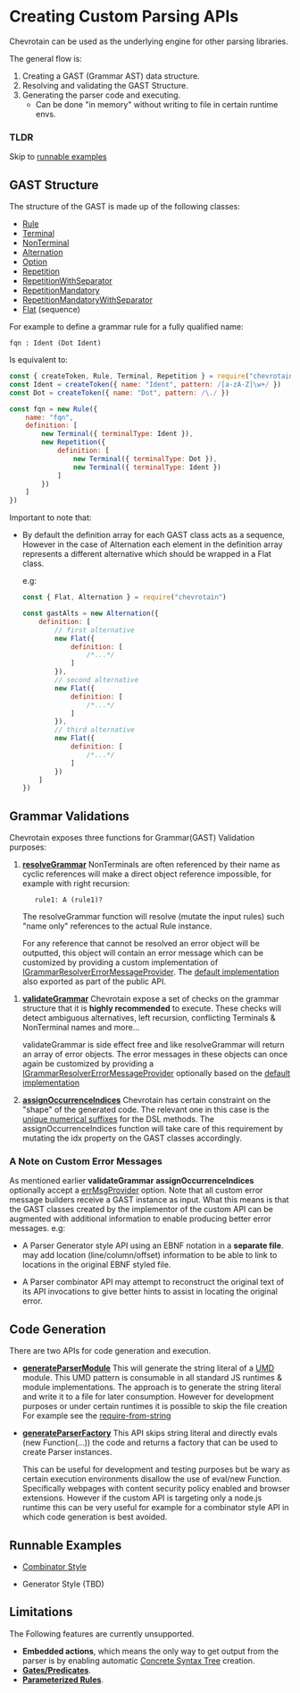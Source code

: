 # Creating Custom Parsing APIs

Chevrotain can be used as the underlying engine for other parsing libraries.

The general flow is:

1.  Creating a GAST (Grammar AST) data structure.
1.  Resolving and validating the GAST Structure.
1.  Generating the parser code and executing.
    -   Can be done "in memory" without writing to file in certain runtime envs.

### TLDR

Skip to [runnable examples](https://github.com/SAP/chevrotain/tree/master/examples/custom_apis/)

## GAST Structure

The structure of the GAST is made up of the following classes:

-   [Rule](https://sap.github.io/chevrotain/documentation/3_3_0/classes/rule.html)
-   [Terminal](https://sap.github.io/chevrotain/documentation/3_3_0/classes/terminal.html)
-   [NonTerminal](https://sap.github.io/chevrotain/documentation/3_3_0/classes/nonterminal.html)
-   [Alternation](https://sap.github.io/chevrotain/documentation/3_3_0/classes/alternation.html)
-   [Option](https://sap.github.io/chevrotain/documentation/3_3_0/classes/option.html)
-   [Repetition](https://sap.github.io/chevrotain/documentation/3_3_0/classes/repetition.html)
-   [RepetitionWithSeparator](https://sap.github.io/chevrotain/documentation/3_3_0/classes/repetitionwithseparator.html)
-   [RepetitionMandatory](https://sap.github.io/chevrotain/documentation/3_3_0/classes/repetitionmandatory.html)
-   [RepetitionMandatoryWithSeparator](https://sap.github.io/chevrotain/documentation/3_3_0/classes/repetitionmandatorywithseparator.html)
-   [Flat](https://sap.github.io/chevrotain/documentation/3_3_0/classes/flat.html) (sequence)

For example to define a grammar rule for a fully qualified name:

```antlr
fqn : Ident (Dot Ident)
```

Is equivalent to:

```javascript
const { createToken, Rule, Terminal, Repetition } = require("chevrotain")
const Ident = createToken({ name: "Ident", pattern: /[a-zA-Z]\w+/ })
const Dot = createToken({ name: "Dot", pattern: /\./ })

const fqn = new Rule({
    name: "fqn",
    definition: [
        new Terminal({ terminalType: Ident }),
        new Repetition({
            definition: [
                new Terminal({ terminalType: Dot }),
                new Terminal({ terminalType: Ident })
            ]
        })
    ]
})
```

Important to note that:

-   By default the definition array for each GAST class acts as a sequence,
    However in the case of Alternation each element in the definition array represents a different
    alternative which should be wrapped in a Flat class.

    e.g:

    ```javascript
    const { Flat, Alternation } = require("chevrotain")

    const gastAlts = new Alternation({
        definition: [
            // first alternative
            new Flat({
                definition: [
                    /*...*/
                ]
            }),
            // second alternative
            new Flat({
                definition: [
                    /*...*/
                ]
            }),
            // third alternative
            new Flat({
                definition: [
                    /*...*/
                ]
            })
        ]
    })
    ```

## Grammar Validations

Chevrotain exposes three functions for Grammar(GAST) Validation purposes:

1.  [**resolveGrammar**](https://sap.github.io/chevrotain/documentation/3_3_0/globals.html#resolvegrammar)
    NonTerminals are often referenced by their name as cyclic references will make
    a direct object reference impossible, for example with right recursion:

    ```antlr
       rule1: A (rule1)?
    ```

    The resolveGrammar function will resolve (mutate the input rules) such "name only" references
    to the actual Rule instance.

    For any reference that cannot be resolved an error object will be outputted,
    this object will contain an error message which can be customized by providing
    a custom implementation of [IGrammarResolverErrorMessageProvider](https://sap.github.io/chevrotain/documentation/3_3_0/interfaces/igrammarresolvererrormessageprovider.html).
    The [default implementation](https://sap.github.io/chevrotain/documentation/3_3_0/globals.html#defaultgrammarresolvererrorprovider) also exported as part of the public API.

1)  [**validateGrammar**](https://sap.github.io/chevrotain/documentation/3_3_0/globals.html#validategrammar)
    Chevrotain expose a set of checks on the grammar structure that it is **highly recommended** to execute.
    These checks will detect ambiguous alternatives, left recursion, conflicting Terminals & NonTerminal names and more...

    validateGrammar is side effect free and like resolveGrammar will return an array of error objects.
    The error messages in these objects can once again be customized by providing a [IGrammarResolverErrorMessageProvider](https://sap.github.io/chevrotain/documentation/3_3_0/interfaces/igrammarvalidatorerrormessageprovider.html)
    optionally based on the [default implementation](https://sap.github.io/chevrotain/documentation/3_3_0/globals.html#defaultgrammarvalidatorerrorprovider)

1)  [**assignOccurrenceIndices**](https://sap.github.io/chevrotain/documentation/3_3_0/globals.html#assignoccurrenceindices)
    Chevrotain has certain constraint on the "shape" of the generated code. The relevant one in this case is the [unique numerical suffixes](https://sap.github.io/chevrotain/docs/FAQ.html#NUMERICAL_SUFFIXES) for the DSL methods.
    The assignOccurrenceIndices function will take care of this requirement by mutating the idx property on the GAST classes accordingly.

### A Note on Custom Error Messages

As mentioned earlier **validateGrammar** **assignOccurrenceIndices** optionally accept
a [errMsgProvider](https://sap.github.io/chevrotain/documentation/3_3_0/globals.html#validategrammar) option.
Note that all custom error message builders receive a GAST instance as input. What this means is that
the GAST classes created by the implementor of the custom API can be augmented with additional information to enable
producing better error messages. e.g:

-   A Parser Generator style API using an EBNF notation in a **separate file**.
    may add location (line/column/offset) information to be able to link to locations in the original EBNF styled file.

-   A Parser combinator API may attempt to reconstruct the original text of its API invocations to give better hints
    to assist in locating the original error.

## Code Generation

There are two APIs for code generation and execution.

-   [**generateParserModule**](https://sap.github.io/chevrotain/documentation/3_3_0/globals.html#generateparsermodule)
    This will generate the string literal of a [UMD](https://github.com/umdjs/umd) module.
    This UMD pattern is consumable in all standard JS runtimes & module implementations.
    The approach is to generate the string literal and write it to a file for later consumption.
    However for development purposes or under certain runtimes it is possible to skip the file creation
    For example see the [require-from-string](https://github.com/floatdrop/require-from-string)

-   [**generateParserFactory**](https://sap.github.io/chevrotain/documentation/3_3_0/globals.html#generateparserfactory)
    This API skips string literal and directly evals (new Function(...)) the code and returns
    a factory that can be used to create Parser instances.

    This can be useful for development and testing purposes but be wary
    as certain execution environments disallow the use of eval/new Function.
    Specifically webpages with content security policy enabled and browser extensions.
    However if the custom API is targeting only a node.js runtime this can be very
    useful for example for a combinator style API in which code generation is best
    avoided.

## Runnable Examples

-   [Combinator Style](https://github.com/SAP/chevrotain/tree/master/examples/custom_apis/combinator)

-   Generator Style (TBD)

## Limitations

The Following features are currently unsupported.

-   **Embedded actions**, which means the only way to get output from the parser is by enabling automatic [Concrete Syntax Tree](https://sap.github.io/chevrotain/docs/guide/concrete_syntax_tree.html) creation.
-   [**Gates/Predicates**](https://github.com/SAP/chevrotain/blob/master/examples/parser/predicate_lookahead/predicate_lookahead.js).
-   [**Parameterized Rules**](https://github.com/SAP/chevrotain/blob/master/examples/parser/parametrized_rules/parametrized.js).
